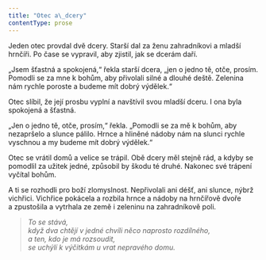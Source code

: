 ```yaml
---
title: "Otec a\_dcery"
contentType: prose
---
```


<section>

Jeden otec provdal dvě dcery. Starší dal za ženu zahradníkovi a mladší hrnčíři. Po čase se vypravil, aby zjistil, jak se dcerám daří.

„Jsem šťastná a spokojená,“ řekla starší dcera, „jen o jedno tě, otče, prosím. Pomodli se za mne k bohům, aby přivolali silné a dlouhé deště. Zelenina nám rychle poroste a budeme mít dobrý výdělek.“

Otec slíbil, že její prosbu vyplní a navštívil svou mladší dceru. I ona byla spokojená a šťastná.

„Jen o jedno tě, otče, prosím,“ řekla. „Pomodli se za mě k bohům, aby nezapršelo a slunce pálilo. Hrnce a hliněné nádoby nám na slunci rychle vyschnou a my budeme mít dobrý výdělek.“

Otec se vrátil domů a velice se trápil. Obě dcery měl stejně rád, a kdyby se pomodlil za užitek jedné, způsobil by škodu té druhé. Nakonec své trápení vyčítal bohům.

A ti se rozhodli pro boží zlomyslnost. Nepřivolali ani déšť, ani slunce, nýbrž vichřici. Vichřice pokácela a rozbila hrnce a nádoby na hrnčířově dvoře a zpustošila a vytrhala ze země i zeleninu na zahradníkově poli.

</section>

<section>

> _To se stává,  
> když dva chtějí v jedné chvíli něco naprosto rozdílného,  
> a ten, kdo je má rozsoudit,  
> se uchýlí k výčitkám u vrat nepravého domu._

</section>

